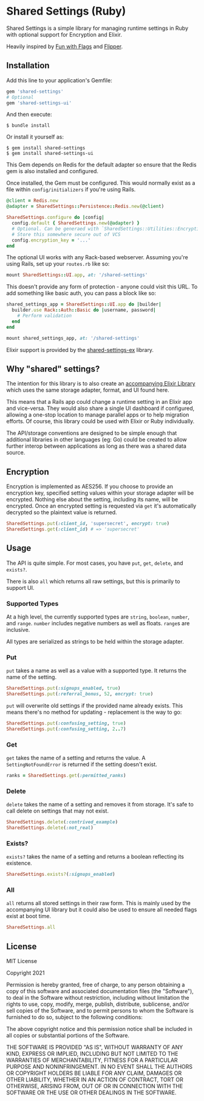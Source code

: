 # Shared Settings (Ruby)

Shared Settings is a simple library for managing runtime settings in Ruby with optional support for Encryption and Elixir.

Heavily inspired by [Fun with Flags][fwf] and [Flipper][flipper].

## Installation

Add this line to your application's Gemfile:

```ruby
gem 'shared-settings'
# Optional
gem 'shared-settings-ui'
```

And then execute:

    $ bundle install

Or install it yourself as:

    $ gem install shared-settings
    $ gem install shared-settings-ui
    
This Gem depends on Redis for the default adapter so ensure that the Redis gem is also installed and configured.

Once installed, the Gem must be configured.  This would normally exist as a file within `config/initializers` if you're using Rails.

```ruby
@client = Redis.new
@adapter = SharedSettings::Persistence::Redis.new(@client)

SharedSettings.configure do |config|
  config.default { SharedSettings.new(@adapter) }
  # Optional. Can be generaed with `SharedSettings::Utilities::Encryption.generate_aes_key`
  # Store this somewhere secure out of VCS
  config.encryption_key = '...'
end
```

The optional UI works with any Rack-based webserver. Assuming you're using Rails, set up your `routes.rb` like so:

```ruby
mount SharedSettings::UI.app, at: '/shared-settings'
```

This doesn't provide any form of protection - anyone could visit this URL.  To add something like basic auth, you can pass a block like so:

```ruby
shared_settings_app = SharedSettings::UI.app do |builder|
  builder.use Rack::Auth::Basic do |username, password|
    # Perform validation
  end
end

mount shared_settings_app, at: '/shared-settings'
```

Elixir support is provided by the [shared-settings-ex][ss-ex] library.

## Why "shared" settings?

The intention for this library is to also create an [accompanying Elixir Library][ss-ex] which uses the same storage adapter, format, and UI found here.

This means that a Rails app could change a runtime setting in an Elixir app and vice-versa.  They would also share a single UI dashboard if configured, allowing a one-stop location to manage parallel apps or to help migration efforts. Of course, this library could be used with Elixir or Ruby individually.

The API/storage conventions are designed to be simple enough that additional libraries in other languages (eg: Go) could be created to allow further interop between applications as long as there was a shared data source.

## Encryption

Encryption is implemented as AES256.  If you choose to provide an encryption key, specified setting values within your storage adapter will be encrypted.  Nothing else about the setting, including its name, will be encrypted.  Once an encrypted setting is requested via `get` it's automatically decrypted so the plaintext value is returned.

```ruby
SharedSettings.put(:client_id, 'supersecret', encrypt: true)
SharedSettings.get(:client_id) # => 'supersecret'
```

## Usage

The API is quite simple.  For most cases, you have `put`, `get`, `delete`, and `exists?`.  

There is also `all` which returns all raw settings, but this is primarily to support UI.

### Supported Types

At a high level, the currently supported types are `string`, `boolean`, `number`, and `range`. `number` includes negative numbers as well as floats. `range`s are inclusive.

All types are serialized as strings to be held within the storage adapter.

### Put

`put` takes a name as well as a value with a supported type. It returns the name of the setting.

```ruby
SharedSettings.put(:signups_enabled, true)
SharedSettings.put(:referral_bonus, 52, encrypt: true)
```

`put` will overwrite old settings if the provided name already exists.  This means there's no method for updating - replacement is the way to go:

```ruby
SharedSettings.put(:confusing_setting, true)
SharedSettings.put(:confusing_setting, 2..7)
```

### Get

`get` takes the name of a setting and returns the value.  A `SettingNotFoundError` is returned if the setting doesn't exist.

```ruby
ranks = SharedSettings.get(:permitted_ranks)
```

### Delete

`delete` takes the name of a setting and removes it from storage.  It's safe to call delete on settings that may not exist.

```ruby
SharedSettings.delete(:contrived_example)
SharedSettings.delete(:not_real)
```

### Exists?

`exists?` takes the name of a setting and returns a boolean reflecting its existence.

```ruby
SharedSettings.exists?(:signups_enabled)
```

### All

`all` returns all stored settings in their raw form.  This is mainly used by the accompanying UI library but it could also be used to ensure all needed flags exist at boot time.

```ruby
SharedSettings.all
```

## License

MIT License

Copyright 2021

Permission is hereby granted, free of charge, to any person obtaining a copy of this software and associated documentation files (the "Software"), to deal in the Software without restriction, including without limitation the rights to use, copy, modify, merge, publish, distribute, sublicense, and/or sell copies of the Software, and to permit persons to whom the Software is furnished to do so, subject to the following conditions:

The above copyright notice and this permission notice shall be included in all copies or substantial portions of the Software.

THE SOFTWARE IS PROVIDED "AS IS", WITHOUT WARRANTY OF ANY KIND, EXPRESS OR IMPLIED, INCLUDING BUT NOT LIMITED TO THE WARRANTIES OF MERCHANTABILITY, FITNESS FOR A PARTICULAR PURPOSE AND NONINFRINGEMENT. IN NO EVENT SHALL THE AUTHORS OR COPYRIGHT HOLDERS BE LIABLE FOR ANY CLAIM, DAMAGES OR OTHER LIABILITY, WHETHER IN AN ACTION OF CONTRACT, TORT OR OTHERWISE, ARISING FROM, OUT OF OR IN CONNECTION WITH THE SOFTWARE OR THE USE OR OTHER DEALINGS IN THE SOFTWARE.

[fwf]: https://github.com/tompave/fun_with_flags
[flipper]: https://github.com/jnunemaker/flipper
[ss-ex]: https://github.com/kieraneglin/shared-settings-ex
